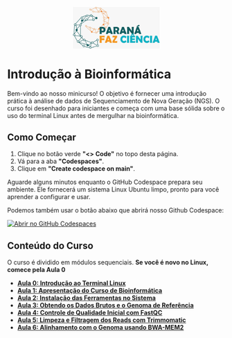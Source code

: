 <p align="center">
  <img src="assets/logo.jpg" alt="Logotipo Paraná Faz Ciência" width="200"/>
</p>

# Introdução à Bioinformática

Bem-vindo ao nosso minicurso! 
O objetivo é fornecer uma introdução prática à análise de dados de Sequenciamento de Nova Geração (NGS). 
O curso foi desenhado para iniciantes e começa com uma base sólida sobre o uso do terminal Linux antes de mergulhar na bioinformática.

## Como Começar

1.  Clique no botão verde **"<> Code"** no topo desta página.
2.  Vá para a aba **"Codespaces"**.
3.  Clique em **"Create codespace on main"**.

Aguarde alguns minutos enquanto o GitHub Codespace prepara seu ambiente. 
Ele fornecerá um sistema Linux Ubuntu limpo, pronto para você aprender a configurar e usar.

Podemos também usar o botão abaixo que abrirá nosso Github Codespace:

[![Abrir no GitHub Codespaces](https://github.com/codespaces/badge.svg)](https://codespaces.new/mlfalco-bioinfo/prfazciencia)


## Conteúdo do Curso

O curso é dividido em módulos sequenciais. **Se você é novo no Linux, comece pela Aula 0**

* [**Aula 0: Introdução ao Terminal Linux**](./tutorial/00_Introducao_ao_Terminal.md)
* [**Aula 1: Apresentação do Curso de Bioinformática**](./tutorial/01_Apresentacao_do_Curso.md)
* [**Aula 2: Instalação das Ferramentas no Sistema**](./tutorial/02_Instalacao_das_Ferramentas.md)
* [**Aula 3: Obtendo os Dados Brutos e o Genoma de Referência**](./tutorial/03_Obtendo_os_Dados.md)
* [**Aula 4: Controle de Qualidade Inicial com FastQC**](./tutorial/04_Controle_de_Qualidade_Inicial.md)
* [**Aula 5: Limpeza e Filtragem dos Reads com Trimmomatic**](./tutorial/05_Limpeza_e_Filtragem_dos_Reads.md)
* [**Aula 6: Alinhamento com o Genoma usando BWA-MEM2**](./tutorial/06_Alinhamento_com_o_Genoma.md)
